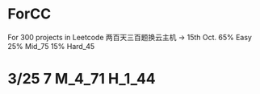 # ForCC
For 300 projects in Leetcode
两百天三百题换云主机 -> 15th Oct. 
65% Easy  25% Mid_75  15% Hard_45
# 3/25 7 M_4_71 H_1_44
